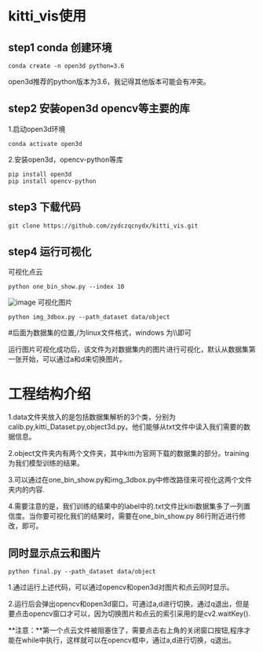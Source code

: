 # kitti_vis使用
## step1 conda 创建环境

```
conda create -n open3d python=3.6 
```
open3d推荐的python版本为3.6，我记得其他版本可能会有冲突。

## step2 安装open3d opencv等主要的库

1.启动open3d环境
```
conda activate open3d
```
2.安装open3d，opencv-python等库
```
pip install open3d
pip install opencv-python 
```
## step3 下载代码
```
git clone https://github.com/zydczqcnydx/kitti_vis.git
```
## step4 运行可视化
 可视化点云
```
python one_bin_show.py --index 10
```
![image](https://github.com/zydczqcnydx/kitti_vis/blob/main/vis_result_imgs/BEV.png)
 可视化图片

```
python img_3dbox.py --path_dataset data/object
```
#后面为数据集的位置,/为linux文件格式，windows 为\\\即可

运行图片可视化成功后，该文件为对数据集内的图片进行可视化，默认从数据集第一张开始，可以通过a和d来切换图片。

# 工程结构介绍
1.data文件夹放入的是包括数据集解析的3个类，分别为calib.py,kitti_Dataset.py,object3d.py。他们能够从txt文件中读入我们需要的数据信息。

2.object文件夹内有两个文件夹，其中kitti为官网下载的数据集的部分。training为我们模型训练的结果。

3.可以通过在one_bin_show.py和img_3dbox.py中修改路径来可视化这两个文件夹内的内容.

4.需要注意的是，我们训练的结果中的label中的.txt文件比kitii数据集多了一列置信度。当你要可视化我们的结果时，需要在one_bin_show.py 86行附近进行修改，即可。

## 同时显示点云和图片
```
python final.py --path_dataset data/object
```
1.通过运行上述代码，可以通过opencv和open3d对图片和点云同时显示。

2.运行后会弹出opencv和open3d窗口，可通过a,d进行切换，通过q退出，但是要点击opencv窗口才可以，因为切换图片和点云的索引采用的是cv2.waitKey().

**注意：**第一个点云文件被阻塞住了，需要点击右上角的关闭窗口按钮,程序才能在while中执行，这样就可以在opencv框中，通过a,d进行切换，q退出。
